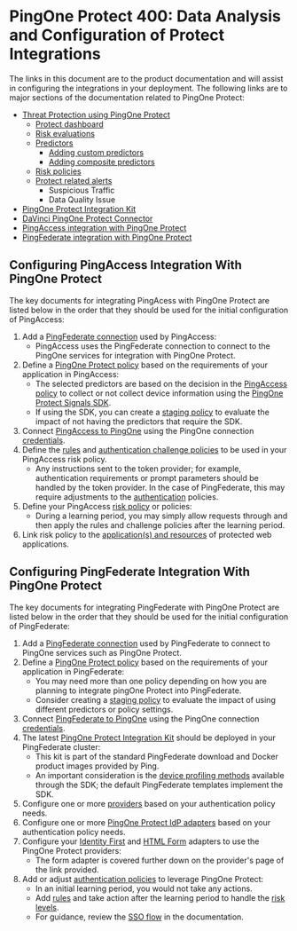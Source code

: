 # PingOne Protect 400: Data Analysis and Configuration of Protect Integrations

The links in this document are to the product documentation and will assist in configuring the integrations in your deployment. The following links are to major sections of the documentation related to PingOne Protect:

* [Threat Protection using PingOne Protect](https://docs.pingidentity.com/pingone/threat_protection_using_pingone_protect/p1_protect_overview.html)  
  * [Protect dashboard](https://docs.pingidentity.com/pingone/threat_protection_using_pingone_protect/p1_protect_dashboard.html)  
  * [Risk evaluations](https://docs.pingidentity.com/pingone/threat_protection_using_pingone_protect/p1_protect_risk_evaluations.html)  
  * [Predictors](https://docs.pingidentity.com/pingone/threat_protection_using_pingone_protect/p1_protect_risk_predictors.html)  
    * [Adding custom predictors](https://docs.pingidentity.com/pingone/threat_protection_using_pingone_protect/p1_protect_adding_custom_predictors.html)  
    * [Adding composite predictors](https://docs.pingidentity.com/pingone/threat_protection_using_pingone_protect/p1_protect_adding_composite_predictors.html)  
  * [Risk policies](https://docs.pingidentity.com/pingone/threat_protection_using_pingone_protect/p1_protect_risk_policies.html)  
  * [Protect related alerts](https://docs.pingidentity.com/pingone/monitoring/p1_alerts.html)
    * Suspicious Traffic
    * Data Quality Issue  
* [PingOne Protect Integration Kit](https://docs.pingidentity.com/integrations/pingone/pingone_protect_integration_kit/pf_p1_protect_ik.html)  
* [DaVinci PingOne Protect Connector](https://docs.pingidentity.com/connectors/p1_protect_connector.html)  
* [PingAccess integration with PingOne Protect](https://docs.pingidentity.com/pingaccess/latest/agents_and_integrations/pa_p1risk_policy_eval_integration.html)  
* [PingFederate integration with PingOne Protect](https://docs.pingidentity.com/pingfederate/latest/introduction_to_pingfederate/pf_additional_integr.html)

## Configuring PingAccess Integration With PingOne Protect

The key documents for integrating PingAcess with PingOne Protect are listed below in the order that they should be used for the initial configuration of PingAccess:

1. Add a [PingFederate connection](https://docs.pingidentity.com/pingone/integrations/p1_create_connection_pf.html) used by PingAccess:  
   * PingAccess uses the PingFederate connection to connect to the PingOne services for integration with PingOne Protect.  
2. Define a [PingOne Protect policy](https://docs.pingidentity.com/pingone/threat_protection_using_pingone_protect/p1_protect_risk_policies.html) based on the requirements of your application in PingAccess:  
   * The selected predictors are based on the decision in the [PingAccess policy](https://docs.pingidentity.com/pingaccess/latest/pingaccess_user_interface_reference_guide/pa_risk_policies_overview.html#risk-policy-field-descriptions) to collect or not collect device information using the [PingOne Protect Signals SDK](https://docs.pingidentity.com/pingone/threat_protection_using_pingone_protect/p1_protect_signals_sdk.html).  
   * If using the SDK, you can create a [staging policy](https://docs.pingidentity.com/pingone/threat_protection_using_pingone_protect/p1_protect_creating_managing_staging_policies.html) to evaluate the impact of not having the predictors that require the SDK.  
3. Connect [PingAccess to PingOne](https://docs.pingidentity.com/pingaccess/latest/pingaccess_user_interface_reference_guide/pa_risk_policies_overview.html) using the PingOne connection [credentials](https://docs.pingidentity.com/pingone/integrations/p1_create_connection_pf.html).  
4. Define the [rules](https://docs.pingidentity.com/pingaccess/latest/pingaccess_user_interface_reference_guide/pa_rules.html) and [authentication challenge policies](https://docs.pingidentity.com/pingaccess/latest/pingaccess_user_interface_reference_guide/pa_authentication.html) to be used in your PingAccess risk policy.  
   * Any instructions sent to the token provider; for example, authentication requirements or prompt parameters should be handled by the token provider. In the case of PingFederate, this may require adjustments to the [authentication](https://docs.pingidentity.com/pingfederate/latest/administrators_reference_guide/pf_authentication_policies.html) policies.  
5. Define your PingAccess [risk policy](https://docs.pingidentity.com/pingaccess/latest/pingaccess_user_interface_reference_guide/pa_risk_policies_overview.html) or policies:  
   * During a learning period, you may simply allow requests through and then apply the rules and challenge policies after the learning period.  
6. Link risk policy to the [application(s) and resources](https://docs.pingidentity.com/pingaccess/latest/pingaccess_user_interface_reference_guide/pa_applications_operations.html) of protected web applications.

## Configuring PingFederate Integration With PingOne Protect

The key documents for integrating PingFederate with PingOne Protect are listed below in the order that they should be used for the initial configuration of PingFederate:

1. Add a [PingFederate connection](https://docs.pingidentity.com/pingone/integrations/p1_create_connection_pf.html) used by PingFederate to connect to PingOne services such as PingOne Protect.  
2. Define a [PingOne Protect policy](https://docs.pingidentity.com/pingone/threat_protection_using_pingone_protect/p1_protect_risk_policies.html) based on the requirements of your application in PingFederate:  
   * You may need more than one policy depending on how you are planning to integrate pingOne Protect into PingFederate.  
   * Consider creating a [staging policy](https://docs.pingidentity.com/pingone/threat_protection_using_pingone_protect/p1_protect_creating_managing_staging_policies.html) to evaluate the impact of using different predictors or policy settings.  
3. Connect [PingFederate to PingOne](https://docs.pingidentity.com/pingfederate/latest/administrators_reference_guide/help_p1connections_p1connectioncreate.html) using the PingOne connection [credentials](https://docs.pingidentity.com/pingone/integrations/p1_create_connection_pf.html).  
4. The latest [PingOne Protect Integration Kit](https://docs.pingidentity.com/integrations/pingone/pingone_protect_integration_kit/pf_p1_protect_ik.html) should be deployed in your PingFederate cluster:   
   * This kit is part of the standard PingFederate download and Docker product images provided by Ping.  
   * An important consideration is the [device profiling methods](https://docs.pingidentity.com/integrations/pingone/pingone_protect_integration_kit/pf_p1_protect_ik_device_profiling_methods.html) available through the SDK; the default PingFederate templates implement the SDK.  
5. Configure one or more [providers](https://docs.pingidentity.com/integrations/pingone/pingone_protect_integration_kit/pf_p1_protect_ik_configuring_a_provider_instance.html) based on your authentication policy needs.  
6. Configure one or more [PingOne Protect IdP adapters](https://docs.pingidentity.com/integrations/pingone/pingone_protect_integration_kit/pf_p1_protect_ik_configuring_an_adapter_instance.html) based on your authentication policy needs.  
7. Configure your [Identity First](https://docs.pingidentity.com/pingfederate/latest/administrators_reference_guide/pf_identifier_first_adapter.html) and [HTML Form](https://docs.pingidentity.com/integrations/pingone/pingone_protect_integration_kit/pf_p1_protect_ik_configuring_a_provider_instance.html) adapters to use the PingOne Protect providers:  
   * The form adapter  is covered further down on the provider's page of the link provided.  
8. Add or adjust [authentication policies](https://docs.pingidentity.com/pingfederate/latest/administrators_reference_guide/pf_authentication_policies.html) to leverage PingOne Protect:  
   * In an initial learning period, you would not take any actions.  
   * Add [rules](https://docs.pingidentity.com/pingfederate/latest/administrators_reference_guide/pf_config_rules_auth_policies.html) and take action after the learning period to handle the [risk levels](https://docs.pingidentity.com/integrations/pingone/pingone_protect_integration_kit/pf_p1_protect_ik_adding_risk_level_results_to_your_authentication_policy.html).  
   * For guidance, review the [SSO flow](https://docs.pingidentity.com/integrations/pingone/magic_link_integration_kit/pf_magic_link_ik_overview_of_the_sso_flow.html) in the documentation.
